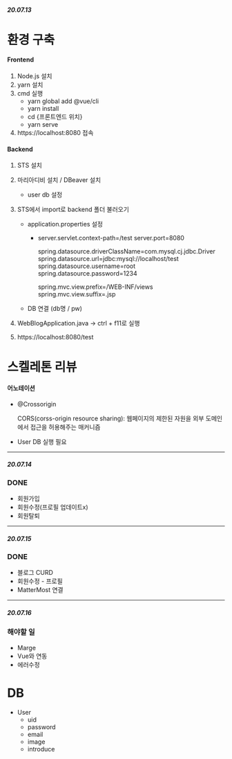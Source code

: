 ##### 20.07.13
# 환경 구축

#### Frontend

1. Node.js 설치
2. yarn 설치
3. cmd 실행
   - yarn global add @vue/cli
   - yarn install
   - cd {프론트엔드 위치}
   - yarn serve
4. https://localhost:8080 접속

#### Backend

1. STS 설치

2. 마리아디비 설치 / DBeaver 설치

   - user db 설정

3. STS에서 import로 backend 폴더 불러오기

   - application.properties 설정

     - server.servlet.context-path=/test
       server.port=8080

       spring.datasource.driverClassName=com.mysql.cj.jdbc.Driver
       spring.datasource.url=jdbc:mysql://localhost/test
       spring.datasource.username=root
       spring.datasource.password=1234

       spring.mvc.view.prefix=/WEB-INF/views
       spring.mvc.view.suffix=.jsp

   - DB 연결 (db명 / pw)

4. WebBlogApplication.java -> ctrl + f11로 실행

5. https://localhost:8080/test



# 스켈레톤 리뷰

#### 어노테이션

- @Crossorigin

  CORS(corss-origin resource sharing): 웹페이지의 제한된 자원을 외부 도메인에서 접근을 허용해주는 매커니즘

- User DB 실행 필요

----


##### 20.07.14
### DONE

- 회원가입
- 회원수정(프로필 업데이트x)
- 회원탈퇴

----

##### 20.07.15

### DONE

- 블로그 CURD
- 회원수정 - 프로필
- MatterMost 연결

----

##### 20.07.16

### 해야할 일

- Marge
- Vue와 연동
- 에러수정

# DB

- User
  - uid
  - password
  - email
  - image
  - introduce